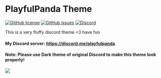 # PlayfulPanda Theme

[![GitHub license](https://img.shields.io/github/license/kirayoru/PlayfulPandaTheme.svg?style=flat-square)](https://github.com/kirayoru/PlayfulPandaTheme/blob/master/LICENSE.md)
[![GitHub issues](https://img.shields.io/github/issues/kirayoru/PlayfulPandaTheme.svg?style=flat-square)](https://github.com/kirayoru/PlayfulPandaTheme/issues)
[![Discord](https://discordapp.com/api/guilds/414853735043432469/widget.png?style=shield)](https://discord.me/playfulpanda)

This is a very fluffy discord theme <3 have fun

#### My Discord server: https://discord.me/playfulpanda
#### Note: Please use Dark theme of original Discord to make this theme look properly!

<img src="https://raw.githubusercontent.com/kirayoru/PlayfulPandaTheme/exp/img/playfulpanda-commercial.jpg">
